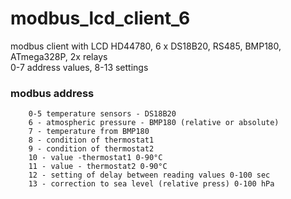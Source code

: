 # modbus_lcd_client_6
modbus client with LCD HD44780, 6 x DS18B20, RS485, BMP180, ATmega328P, 2x relays<br /> 
0-7 address values, 8-13 settings<br />
### modbus address 
		0-5 temperature sensors - DS18B20 
		6 - atmospheric pressure - BMP180 (relative or absolute) 
		7 - temperature from BMP180 
		8 - condition of thermostat1 
		9 - condition of thermostat2 
		10 - value -thermostat1 0-90°C
		11 - value - thermostat2 0-90°C
		12 - setting of delay between reading values 0-100 sec
		13 - correction to sea level (relative press) 0-100 hPa
